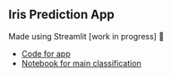 ## Iris Prediction App 

Made using Streamlit
[work in progress] 📝
<br>
* [Code for app](https://github.com/Zulfa-Varvani/ML-things/blob/main/iris%20prediction%20app/app.py)
* [Notebook for main classification](https://github.com/Zulfa-Varvani/ML-things/blob/main/iris%20prediction%20app/iris_classification.ipynb)
